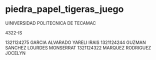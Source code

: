 # piedra_papel_tigeras_juego
UINIVERSIDAD POLITECNICA DE TECAMAC 

4322-IS

1321124275      GARCIA ALVARADO YARELI IRAIS
1321124244      GUZMAN SANCHEZ LOURDES MONSERRAT
1321124322      MARQUEZ RODRIGUEZ JOCELYN